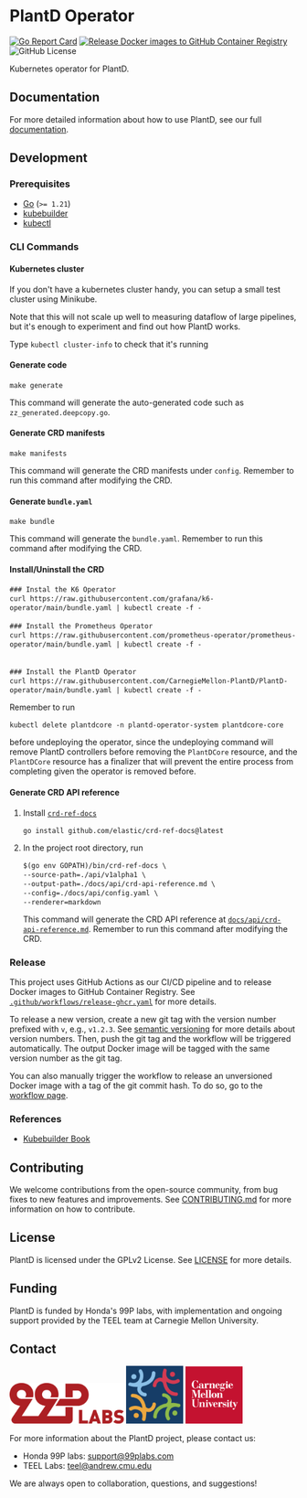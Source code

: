# PlantD Operator

[![Go Report Card](https://goreportcard.com/badge/github.com/CarnegieMellon-PlantD/PlantD-operator)](https://goreportcard.com/report/github.com/CarnegieMellon-PlantD/PlantD-operator)
[![Release Docker images to GitHub Container Registry](https://github.com/CarnegieMellon-PlantD/PlantD-operator/actions/workflows/release-ghcr.yaml/badge.svg)](https://github.com/CarnegieMellon-PlantD/PlantD-operator/actions/workflows/release-ghcr.yaml)
![GitHub License](https://img.shields.io/github/license/CarnegieMellon-PlantD/PlantD-operator?label=License)

Kubernetes operator for PlantD.

## Documentation

For more detailed information about how to use PlantD, see our full [documentation](https://plantd.org/).

## Development

### Prerequisites

- [Go](https://golang.org/) (`>= 1.21`)
- [kubebuilder](https://book.kubebuilder.io/quick-start.html#installation)
- [kubectl](https://kubernetes.io/docs/tasks/tools/install-kubectl/)

### CLI Commands


#### Kubernetes cluster
 If you don't have a kubernetes cluster handy, you can setup a small test cluster using Minikube.

 Note that this will not scale up well to measuring dataflow of large pipelines, but it's enough to experiment and find out how PlantD works.

 Type `kubectl cluster-info` to check that it's running



#### Generate code

```shell
make generate
```

This command will generate the auto-generated code such as `zz_generated.deepcopy.go`.

#### Generate CRD manifests

```shell
make manifests
```

This command will generate the CRD manifests under `config`. Remember to run this command after modifying the CRD.

#### Generate `bundle.yaml`

```shell
make bundle
```

This command will generate the `bundle.yaml`. Remember to run this command after modifying the CRD.

#### Install/Uninstall the CRD

    ### Instal the K6 Operator
    curl https://raw.githubusercontent.com/grafana/k6-operator/main/bundle.yaml | kubectl create -f -

    ### Install the Prometheus Operator
    curl https://raw.githubusercontent.com/prometheus-operator/prometheus-operator/main/bundle.yaml | kubectl create -f -


    ### Install the PlantD Operator
    curl https://raw.githubusercontent.com/CarnegieMellon-PlantD/PlantD-operator/main/bundle.yaml | kubectl create -f - 
 	

Remember to run

```shell
kubectl delete plantdcore -n plantd-operator-system plantdcore-core
```

before undeploying the operator, since the undeploying command will remove PlantD controllers before removing the `PlantDCore` resource, and the `PlantDCore` resource has a finalizer that will prevent the entire process from completing given the operator is removed before.

#### Generate CRD API reference

1. Install [`crd-ref-docs`](https://github.com/elastic/crd-ref-docs)

    ```shell
    go install github.com/elastic/crd-ref-docs@latest
    ```

2. In the project root directory, run

    ```shell
    $(go env GOPATH)/bin/crd-ref-docs \
    --source-path=./api/v1alpha1 \
    --output-path=./docs/api/crd-api-reference.md \
    --config=./docs/api/config.yaml \
    --renderer=markdown
    ```

    This command will generate the CRD API reference at [`docs/api/crd-api-reference.md`](docs/api/crd-api-reference.md). Remember to run this command after modifying the CRD.

### Release

This project uses GitHub Actions as our CI/CD pipeline and to release Docker images to GitHub Container Registry. See [`.github/workflows/release-ghcr.yaml`](.github/workflows/release-ghcr.yaml) for more details.

To release a new version, create a new git tag with the version number prefixed with `v`, e.g., `v1.2.3`. See [semantic versioning](https://semver.org/) for more details about version numbers. Then, push the git tag and the workflow will be triggered automatically. The output Docker image will be tagged with the same version number as the git tag.

You can also manually trigger the workflow to release an unversioned Docker image with a tag of the git commit hash. To do so, go to the [workflow page](https://github.com/CarnegieMellon-PlantD/PlantD-operator/actions/workflows/release-ghcr.yaml).

### References

- [Kubebuilder Book](https://book.kubebuilder.io/)

## Contributing

We welcome contributions from the open-source community, from bug fixes to new features and improvements. See [CONTRIBUTING.md](CONTRIBUTING.md) for more information on how to contribute.

## License

PlantD is licensed under the GPLv2 License. See [LICENSE](LICENSE) for more details.

## Funding

PlantD is funded by Honda's 99P labs, with implementation and ongoing support provided by the TEEL team at Carnegie Mellon University.

## Contact

[<img alt="99p Labs" src="./docs/img/99P_Labs_Red_linear.png" width="200">](https://developer.99plabs.io/home/)
[<img alt="TEEL Lab logo" src="./docs/img/teel-logo.png" width="100">](https://teel.cs.cmu.edu)
[<img alt="Carnegie Mellon University" src="./docs/img/cmu-logo.png" width="100">](https://www.cmu.edu)

For more information about the PlantD project, please contact us:

- Honda 99P labs: support@99plabs.com
- TEEL Labs: teel@andrew.cmu.edu

We are always open to collaboration, questions, and suggestions!
